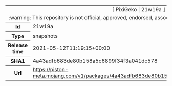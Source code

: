 <html><table>
<tr><td colspan="2" align="center"><img width="0" height="0"><br/>⌈ PixiGeko | 21w19a ⌋<br/><img width="0" height="0"></td></tr>
<tr><td colspan="2" align="center"><img width="0" height="0"><br/>
:warning: This repository is not official, approved, endorsed, associated or connected with Mojang :warning:
<br/><img width="0" height="0"></td></tr>
<tr><th>Id</th><td>21w19a</td></tr>
<tr><th>Type</th><td>snapshots</td></tr>
<tr><th>Release time</th><td>2021-05-12T11:19:15+00:00</td></tr>
<tr><th>SHA1</th><td>4a43adfb683de80b158a5c6899f34f3a041dc578</td></tr>
<tr><th>Url</th><td><a href="https://piston-meta.mojang.com/v1/packages/4a43adfb683de80b158a5c6899f34f3a041dc578/21w19a.json">https://piston-meta.mojang.com/v1/packages/4a43adfb683de80b158a5c6899f34f3a041dc578/21w19a.json</a></td></tr>